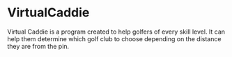 # VirtualCaddie

Virtual Caddie is a program created to help golfers of every skill level.
It can help them determine which golf club to choose depending on the distance they are from the pin.

